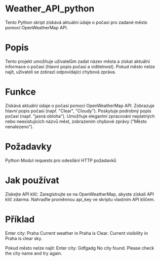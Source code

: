# Weather_API_python

Tento Python skript získává aktuální údaje o počasí pro zadané město pomocí OpenWeatherMap API.

# Popis
Tento projekt umožňuje uživatelům zadat název města a získat aktuální informace o počasí (hlavní popis počasí a viditelnost). Pokud město nelze najít, uživateli se zobrazí odpovídající chybová zpráva.

# Funkce
Získává aktuální údaje o počasí pomocí OpenWeatherMap API.
Zobrazuje hlavní popis počasí (např. "Clear", "Cloudy").
Poskytuje podrobný popis počasí (např. "jasná obloha").
Umožňuje elegantní zpracování neplatných nebo neexistujících názvů měst, zobrazením chybové zprávy ("Město nenalezeno").

# Požadavky
Python 
Modul requests pro odesílání HTTP požadavků

# Jak používat
Získejte API klíč:
Zaregistrujte se na OpenWeatherMap, abyste získali API klíč zdarma.
Nahraďte proměnnou api_key ve skriptu vlastním API klíčem.


# Příklad
Enter city: Praha
Current weather in Praha is Clear.
Current visibility in Praha is clear sky.

Pokud město nelze najít:
Enter city: Gdfgadg
No city found. Please check the city name and try again.
